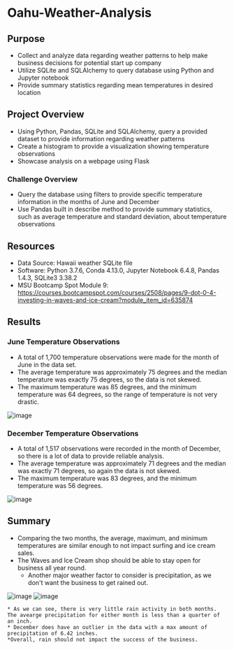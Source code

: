 # Oahu-Weather-Analysis

## Purpose
- Collect and analyze data regarding weather patterns to help make business decisions for potential start up company
- Utilize SQLite and SQLAlchemy to query database using Python and Jupyter notebook
- Provide summary statistics regarding mean temperatures in desired location

## Project Overview
- Using Python, Pandas, SQLite and SQLAlchemy, query a provided dataset to provide information regarding weather patterns 
- Create a histogram to provide a visualization showing temperature observations
- Showcase analysis on a webpage using Flask 

### Challenge Overview
- Query the database using filters to provide specific temperature information in the months of June and December
- Use Pandas built in describe method to provide summary statistics, such as average temperature and standard deviation, about temperature observations

## Resources
- Data Source: Hawaii weather SQLite file
- Software:  Python 3.7.6, Conda 4.13.0, Jupyter Notebook 6.4.8, Pandas 1.4.3, SQLite3 3.38.2
- MSU Bootcamp Spot Module 9: https://courses.bootcampspot.com/courses/2508/pages/9-dot-0-4-investing-in-waves-and-ice-cream?module_item_id=635874

## Results

### June Temperature Observations
- A total of 1,700 temperature observations were made for the month of June in the data set. 
- The average temperature was approximately 75 degrees and the median temperature was exactly 75 degrees, so the data is not skewed. 
- The maximum temperature was 85 degrees, and the minimum temperature was 64 degrees, so the range of temperature is not very drastic.

![image](https://user-images.githubusercontent.com/104038813/182623288-89e36f51-d992-40fd-a9cc-da4ba91bc9c1.png)

### December Temperature Observations
- A total of 1,517 observations were recorded in the month of December, so there is a lot of data to provide reliable analysis. 
- The average temperature was approximately 71 degrees and the median was exactly 71 degrees, so again the data is not skewed.  
- The maximum temperature was 83 degrees, and the minimum temperature was 56 degrees.

![image](https://user-images.githubusercontent.com/104038813/182623877-ea52bc1b-e9c3-41ac-a752-f7317d00c71c.png)

## Summary
- Comparing the two months, the average, maximum, and minimum temperatures are similar enough to not impact surfing and ice cream sales.
- The Waves and Ice Cream shop should be able to stay open for business all year round.
    * Another major weather factor to consider is precipitation, as we don't want the business to get rained out. 

![image](https://user-images.githubusercontent.com/104038813/182627256-b3eb15d2-19fb-4826-801d-8d3542b57792.png)  ![image](https://user-images.githubusercontent.com/104038813/182627759-ff218903-4c0b-4e87-a38e-180f36c14ec9.png)

    * As we can see, there is very little rain activity in both months. The avearge precipitation for either month is less than a quarter of an inch. 
    * December does have an outlier in the data with a max amount of precipitation of 6.42 inches. 
    *Overall, rain should not impact the success of the business. 




